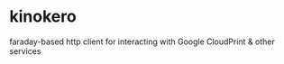 kinokero
========

faraday-based http client for interacting with Google CloudPrint &amp; other services
